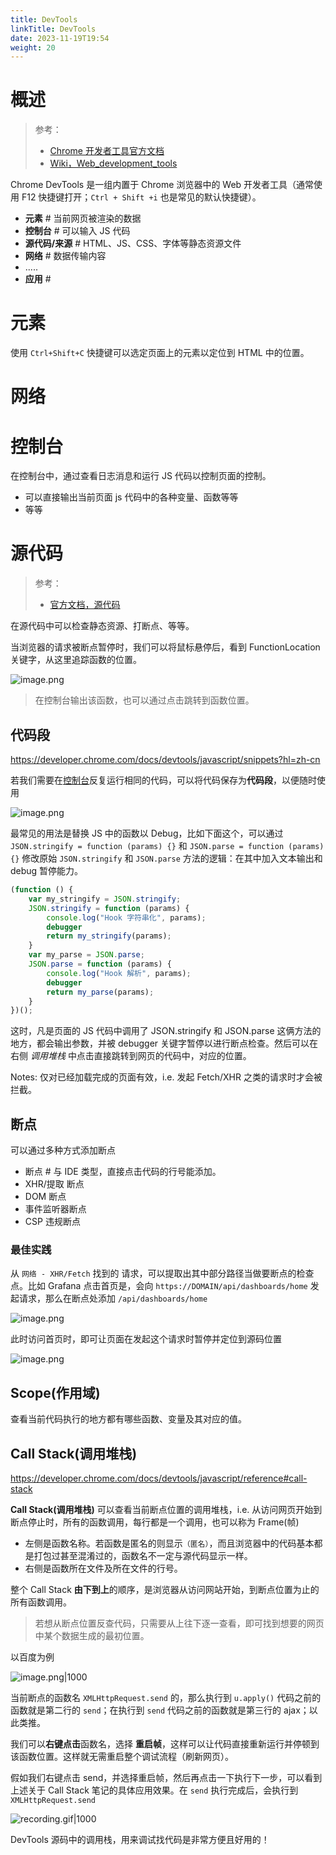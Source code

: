 ```yaml
---
title: DevTools
linkTitle: DevTools
date: 2023-11-19T19:54
weight: 20
---
```


# 概述

> 参考：
> 
> - [Chrome 开发者工具官方文档](https://developer.chrome.com/docs/devtools/)
> - [Wiki，Web_development_tools](https://en.wikipedia.org/wiki/Web_development_tools)

Chrome DevTools 是一组内置于 Chrome 浏览器中的 Web 开发者工具（通常使用 F12 快捷键打开；`Ctrl + Shift +i` 也是常见的默认快捷键）。

- **元素** # 当前网页被渲染的数据
- **控制台** # 可以输入 JS 代码
- **源代码/来源** # HTML、JS、CSS、字体等静态资源文件
- **网络** # 数据传输内容
- .....
- **应用** # 

# 元素

使用 `Ctrl+Shift+C` 快捷键可以选定页面上的元素以定位到 HTML 中的位置。

# 网络

# 控制台

在控制台中，通过查看日志消息和运行 JS 代码以控制页面的控制。

- 可以直接输出当前页面 js 代码中的各种变量、函数等等
- 等等

# 源代码

> 参考：
> 
> - [官方文档，源代码](https://developer.chrome.com/docs/devtools/sources/)

在源代码中可以检查静态资源、打断点、等等。

当浏览器的请求被断点暂停时，我们可以将鼠标悬停后，看到 FunctionLocation 关键字，从这里追踪函数的位置。

![image.png](https://notes-learning.oss-cn-beijing.aliyuncs.com/devtools/202311202258018.png)

> 在控制台输出该函数，也可以通过点击跳转到函数位置。

## 代码段

https://developer.chrome.com/docs/devtools/javascript/snippets?hl=zh-cn

若我们需要在[控制台](#控制台)反复运行相同的代码，可以将代码保存为**代码段**，以便随时使用

![image.png](https://notes-learning.oss-cn-beijing.aliyuncs.com/devtools/202312090821304.png)

最常见的用法是替换 JS 中的函数以 Debug，比如下面这个，可以通过 `JSON.stringify = function (params) {}` 和 `JSON.parse = function (params) {}` 修改原始 `JSON.stringify` 和 `JSON.parse` 方法的逻辑：在其中加入文本输出和 debug 暂停能力。

```js
(function () {
    var my_stringify = JSON.stringify;
    JSON.stringify = function (params) {
        console.log("Hook 字符串化", params);
        debugger
        return my_stringify(params);
    }
    var my_parse = JSON.parse;
    JSON.parse = function (params) {
        console.log("Hook 解析", params);
        debugger
        return my_parse(params);
    }
})();
```

这时，凡是页面的 JS 代码中调用了 JSON.stringify 和 JSON.parse 这俩方法的地方，都会输出参数，并被 debugger 关键字暂停以进行断点检查。然后可以在右侧 *调用堆栈* 中点击直接跳转到网页的代码中，对应的位置。

Notes: 仅对已经加载完成的页面有效，i.e. 发起 Fetch/XHR 之类的请求时才会被拦截。

## 断点

可以通过多种方式添加断点

- 断点 # 与 IDE 类型，直接点击代码的行号能添加。
- XHR/提取 断点
- DOM 断点
- 事件监听器断点
- CSP 违规断点

### 最佳实践

从 `网络 - XHR/Fetch` 找到的 请求，可以提取出其中部分路径当做要断点的检查点。比如 Grafana 点击首页是，会向 `https://DOMAIN/api/dashboards/home` 发起请求，那么在断点处添加 `/api/dashboards/home`

![image.png](https://notes-learning.oss-cn-beijing.aliyuncs.com/devtools/202311201206181.png)

此时访问首页时，即可让页面在发起这个请求时暂停并定位到源码位置

![image.png](https://notes-learning.oss-cn-beijing.aliyuncs.com/devtools/202311201207139.png)


## Scope(作用域)

查看当前代码执行的地方都有哪些函数、变量及其对应的值。

## Call Stack(调用堆栈)

https://developer.chrome.com/docs/devtools/javascript/reference#call-stack

**Call Stack(调用堆栈)** 可以查看当前断点位置的调用堆栈，i.e. 从访问网页开始到断点停止时，所有的函数调用，每行都是一个调用，也可以称为 Frame(帧)

- 左侧是函数名称。若函数是匿名的则显示`（匿名）`，而且浏览器中的代码基本都是打包过甚至混淆过的，函数名不一定与源代码显示一样。
- 右侧是函数所在文件及所在文件的行号。

整个 Call Stack **由下到上**的顺序，是浏览器从访问网站开始，到断点位置为止的所有函数调用。

> 若想从断点位置反查代码，只需要从上往下逐一查看，即可找到想要的网页中某个数据生成的最初位置。

以百度为例

![image.png|1000](https://notes-learning.oss-cn-beijing.aliyuncs.com/browser_devtools/202401182141362.png)

当前断点的函数名 `XMLHttpRequest.send` 的，那么执行到 `u.apply()` 代码之前的函数就是第二行的 `send`；在执行到 `send` 代码之前的函数就是第三行的 ajax；以此类推。

我们可以**右键点击**函数名，选择 **重启帧**，这样可以让代码直接重新运行并停顿到该函数位置。这样就无需重启整个调试流程（刷新网页）。

假如我们右键点击 send，并选择重启帧，然后再点击一下执行下一步，可以看到上述关于 Call Stack 笔记的具体应用效果。在 `send` 执行完成后，会执行到 `XMLHttpRequest.send`

![recording.gif|1000](https://notes-learning.oss-cn-beijing.aliyuncs.com/browser_devtools/restart_frame_1.gif)

DevTools 源码中的调用栈，用来调试找代码是非常方便且好用的！